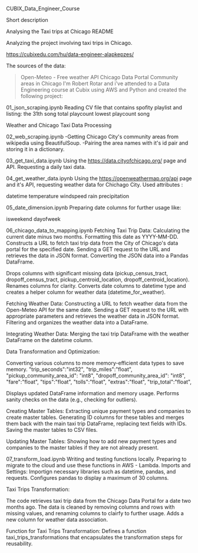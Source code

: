 CUBIX_Data_Engineer_Course

Short description

Analysing the Taxi trips at Chicago
README

Analyzing the project involving taxi trips in Chicago.

https://cubixedu.com/hu/data-engineer-alapkepzes/

The sources of the data:

 > Open-Meteo - Free weather API
 > Chicago Data Portal
 > Community areas in Chicago
I'm Robert Rotar and i've attended to a Data Engineering course at Cubix using AWS and Python and created the following project:

01_json_scraping.ipynb Reading CV file that contains spofity playlist and listing:
the 31th song
total playcount
lowest playcount song

Weather and Chicago Taxi Data Processing

02_web_scraping.ipynb -Getting Chicago City's community areas from wikipedia using BeautifulSoup. -Pairing the area names with it's id pair and storing it in a dictionary.

03_get_taxi_data.ipynb Using the https://data.cityofchicago.org/ page and API. Requesting a daily taxi data.

04_get_weather_data.ipynb Using the https://openweathermap.org/api page and it's API, requesting weather data for Chichago City. Used attributes :

datetime
temperature
windspeed
rain
precipitation

05_date_dimension.ipynb Preparing date columns for further usage like:

isweekend
dayofweek

06_chicago_data_to_mapping.ipynb Fetching Taxi Trip Data:
Calculating the current date minus two months. Formatting this date as YYYY-MM-DD. Constructs a URL to fetch taxi trip data from the City of Chicago's data portal for the specified date. Sending a GET request to the URL and retrieves the data in JSON format. Converting the JSON data into a Pandas DataFrame.

Drops columns with significant missing data (pickup_census_tract, dropoff_census_tract, pickup_centroid_location, dropoff_centroid_location). Renames columns for clarity. Converts date columns to datetime type and creates a helper column for weather data (datetime_for_weather).

Fetching Weather Data: Constructing a URL to fetch weather data from the Open-Meteo API for the same date. Sending a GET request to the URL with appropriate parameters and retrieves the weather data in JSON format. Filtering and organizes the weather data into a DataFrame.

Integrating Weather Data: Merging the taxi trip DataFrame with the weather DataFrame on the datetime column.

Data Transformation and Optimization:

Converting various columns to more memory-efficient data types to save memory. "trip_seconds":"int32", "trip_miles":"float", "pickup_community_area_id": "int8", "dropoff_community_area_id": "int8", "fare":"float", "tips":"float", "tolls":"float", "extras":"float", "trip_total":"float",

Displays updated DataFrame information and memory usage. Performs sanity checks on the data (e.g., checking for outliers).

Creating Master Tables: Extracting unique payment types and companies to create master tables. Generating ID columns for these tables and merges them back with the main taxi trip DataFrame, replacing text fields with IDs. Saving the master tables to CSV files.

Updating Master Tables: Showing how to add new payment types and companies to the master tables if they are not already present.

07_transform_load.ipynb Writing and testing functions locally. Preparing to migrate to the cloud and use these functions in AWS - Lambda. Imports and Settings:
Importign necessary libraries such as datetime, pandas, and requests. Configures pandas to display a maximum of 30 columns.

Taxi Trips Transformation:

The code retrieves taxi trip data from the Chicago Data Portal for a date two months ago. The data is cleaned by removing columns and rows with missing values, and renaming columns to clairfy to further usage. Adds a new column for weather data association.

Function for Taxi Trips Transformation: Defines a function taxi_trips_transformations that encapsulates the transformation steps for reusability.
